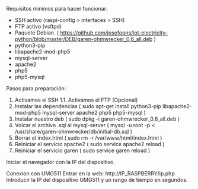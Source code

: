 Requisitos minimos para hacer funcionar:
- SSH activo (raspi-config > interfaces > SSH)
- FTP activo (vsftpd)
- Paquete Debian. ( https://github.com/josefoons/iot-electricity-python/blob/master/DEB/garen-ohmwrecker_0.6_all.deb )
- python3-pip
- libapache2-mod-php5
- mysql-server
- apache2
- php5
- php5-mysql
	
Pasos para preparación:
1. Activamos el SSH
1.1. Activamos el FTP (Opcional)
2. Instalar las dependencias ( sudo apt-get install python3-pip libapache2-mod-php5 mysql-server apache2 php5 php5-mysql )
3. Instalar nuestro deb ( sudo dpkg -i garen-ohmwrecker_0.6_all.deb )
4. Volcar el archivo .sql al mysql-server ( mysql -u root -p < /usr/share/garen-ohmwrecker/db/initial-db.sql )
5. Borrar el index.html ( sudo rm -r /var/www/html/index.html )
6. Reiniciar el servicio apache2 ( sudo service apache2 reload )
7. Reiniciar el servicio garen ( sudo service garen reload )
	
Iniciar el navegador con la IP del dispositivo.

Conexion con UMG511
Entrar en la web: http://IP_RASPBERRY/ip.php
Introducir la IP del dispositivo UMG511 y un rango de tiempo en segundos.
	
	
